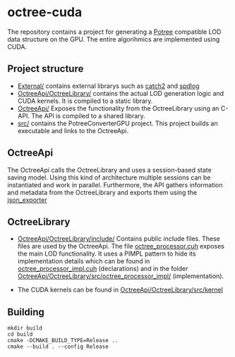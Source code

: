# octree-cuda

The repository contains a project for generating a [Potree](https://github.com/potree/potree/) compatible LOD data structure on the GPU.
The entire algorihmics are implemented using CUDA.

## Project structure
-  [External/](External/) contains external librarys such as [catch2](https://github.com/catchorg/Catch2) and [spdlog](https://github.com/gabime/spdlog)
-  [OctreeApi/OctreeLibrary/](OctreeApi/OctreeLibrary) contains the actual LOD generation logic and CUDA kernels. It is compiled to a static library.
-  [OctreeApi/](OctreeApi/) Exposes the functionality from the OctreeLibrary using an C-API. The API is compiled to a shared library.
-  [src/](src/) contains the PotreeConverterGPU project. This project builds an executable and links to the OctreeApi.

## OctreeApi

The OctreeApi calls the OctreeLibrary and uses a session-based state saving model. 
Using this kind of architecture multiple sessions can be instantiated and work in parallel.
Furthermore, the API gathers information and metadata from the OctreeLibrary and exports them using the [json_exporter](OctreeApi/src/json_exporter.h)

## OctreeLibrary

-  [OctreeApi/OctreeLibrary/include/](OctreeApi/OctreeLibrary/include/) Contains public include files. These files are used by the OctreeApi. 
The file [octree_processor.cuh](https://github.com/PhilipKlaus/octree-cuda/blob/master/OctreeApi/OctreeLibrary/include/octree_processor.cuh) exposes the main LOD functionality. It uses a PIMPL pattern to hide its implementation details which can be found in [octree_processor_impl.cuh](https://github.com/PhilipKlaus/octree-cuda/blob/master/OctreeApi/OctreeLibrary/src/include/octree_processor_impl.cuh) (declarations) and in the folder [OctreeApi/OctreeLibrary/src/octree_processor_impl/](OctreeApi/OctreeLibrary/src/octree_processor_impl) (implementation).

- The CUDA kernels can be found in [OctreeApi/OctreeLibrary/src/kernel](OctreeApi/OctreeLibrary/src/kernel)

## Building

```
mkdir build
cd build
cmake -DCMAKE_BUILD_TYPE=Release ..
cmake --build . --config Release
```
